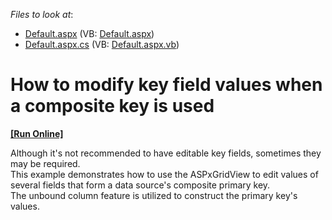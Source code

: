 <!-- default file list -->
*Files to look at*:

* [Default.aspx](./CS/WebSite/Default.aspx) (VB: [Default.aspx](./VB/WebSite/Default.aspx))
* [Default.aspx.cs](./CS/WebSite/Default.aspx.cs) (VB: [Default.aspx.vb](./VB/WebSite/Default.aspx.vb))
<!-- default file list end -->
# How to modify key field values when a composite key is used
<!-- run online -->
**[[Run Online]](https://codecentral.devexpress.com/e48/)**
<!-- run online end -->


<p>Although it's not recommended to have editable key fields, sometimes they may be required.<br />
This example demonstrates how to use the ASPxGridView to edit values of several fields that form a data source's composite primary key.<br />
The unbound column feature is utilized to construct the primary key's values.</p>

<br/>


